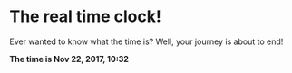# The real time clock!

Ever wanted to know what the time is? Well, your journey is about to end!

**The time is Nov 22, 2017, 10:32**